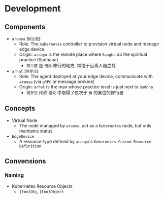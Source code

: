 # Development

## Components

- `aranya` (`阿兰若`)
  - Role: The `Kubernetes` controller to provision virtual node and manage edge device
  - Origin: `aranya` is the remote place where `Sangha` do the spiritual practice (Sadhana).
    - `阿兰若` 是 `僧众` 修行的地方, 常位于远离人烟之处
- `arhat` (`阿罗汉`)
  - Role: The agent deployed at your edge device, communicate with `aranya` (via `gRPC` or message brokers)
  - Origin: `arhat` is the man whose practice level is just next to `Buddha`
    - `阿罗汉` 代称 `僧众` 中取得了仅次于 `佛` 的果位的修行者

## Concepts

- Virtual Node
  - The node managed by `aranya`, act as a `Kubernetes` node, but only maintains status
- `EdgeDevice`
  - A resource type defined by `aranya`'s `Kubernetes Custom Resource Definition`

## Convensions

### Naming

- Kubernetes Resource Objects
  - `{foo}Obj`, `{foo}Object`
